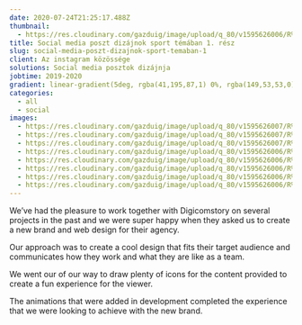 ```yaml
---
date: 2020-07-24T21:25:17.488Z
thumbnail:
  - https://res.cloudinary.com/gazduig/image/upload/q_80/v1595626006/R%C3%A9ka%203/Frame_74_pusio7.webp
title: Social media poszt dizájnok sport témában 1. rész
slug: social-media-poszt-dizajnok-sport-temaban-1
client: Az instagram közössége
solutions: Social media posztok dizájnja
jobtime: 2019-2020
gradient: linear-gradient(5deg, rgba(41,195,87,1) 0%, rgba(149,53,53,0) 71%)
categories:
  - all
  - social
images:
  - https://res.cloudinary.com/gazduig/image/upload/q_80/v1595626007/R%C3%A9ka%203/Frame_75_opqpwx.webp
  - https://res.cloudinary.com/gazduig/image/upload/q_80/v1595626007/R%C3%A9ka%203/Frame_78_fzawi6.webp
  - https://res.cloudinary.com/gazduig/image/upload/q_80/v1595626007/R%C3%A9ka%203/Frame_77_lznwob.webp
  - https://res.cloudinary.com/gazduig/image/upload/q_80/v1595626006/R%C3%A9ka%203/Frame_76_bnija3.webp
  - https://res.cloudinary.com/gazduig/image/upload/q_80/v1595626006/R%C3%A9ka%203/Frame_74_pusio7.webp
  - https://res.cloudinary.com/gazduig/image/upload/q_80/v1595626006/R%C3%A9ka%203/Frame_71_x6tyha.webp
  - https://res.cloudinary.com/gazduig/image/upload/q_80/v1595626006/R%C3%A9ka%203/Frame_73_g4oygo.webp
  - https://res.cloudinary.com/gazduig/image/upload/q_80/v1595626006/R%C3%A9ka%203/Frame_72_e47gop.webp
---
```

<!--StartFragment-->

We’ve had the pleasure to work together with Digicomstory on several projects in the past and we were super happy when they asked us to create a new brand and web design for their agency.

Our approach was to create a cool design that fits their target audience and communicates how they work and what they are like as a team.

We went our of our way to draw plenty of icons for the content provided to create a fun experience for the viewer.

The animations that were added in development completed the experience that we were looking to achieve with the new brand.

<!--EndFragment-->